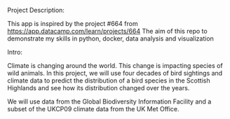 Project Description:

This app is inspired by the project #664 from https://app.datacamp.com/learn/projects/664
The aim of this repo to demonstrate my skills in python, docker, data analysis and visualization

Intro: 

Climate is changing around the world. This change is impacting species of wild animals. In this project, we will use four decades of bird sightings and climate data to predict the distribution of a bird species in the Scottish Highlands and see how its distribution changed over the years.

We will use data from the Global Biodiversity Information Facility and a subset of the UKCP09 climate data from the UK Met Office.

